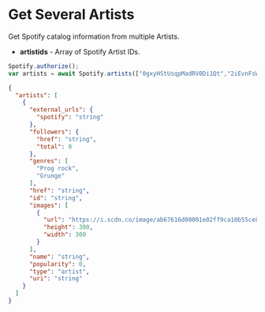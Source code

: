 # Get Several Artists

Get Spotify catalog information from multiple Artists.

- **artistids** - Array of Spotify Artist IDs.

```javascript
Spotify.authorize();
var artists = await Spotify.artists(["0gxyHStUsqpMadRV0Di1Qt","2iEvnFsWxR0Syqu2JNopAd"]);
```
```json
{
  "artists": [
    {
      "external_urls": {
        "spotify": "string"
      },
      "followers": {
        "href": "string",
        "total": 0
      },
      "genres": [
        "Prog rock",
        "Grunge"
      ],
      "href": "string",
      "id": "string",
      "images": [
        {
          "url": "https://i.scdn.co/image/ab67616d00001e02ff9ca10b55ce82ae553c8228\n",
          "height": 300,
          "width": 300
        }
      ],
      "name": "string",
      "popularity": 0,
      "type": "artist",
      "uri": "string"
    }
  ]
}
```